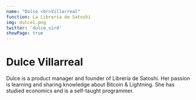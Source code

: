 ```yaml
---
name: "Dulce <br>Villarreal"
function: La Librería de Satoshi
img: dulce1.png
twitter: 'dulce_vird'
showPage: true
---
```


# Dulce Villarreal
 
Dulce is a product manager and founder of Librería de Satoshi. Her passion is learning and sharing knowledge about Bitcoin & Lightning. She has studied economics and is a self-taught programmer.
<br><br>




